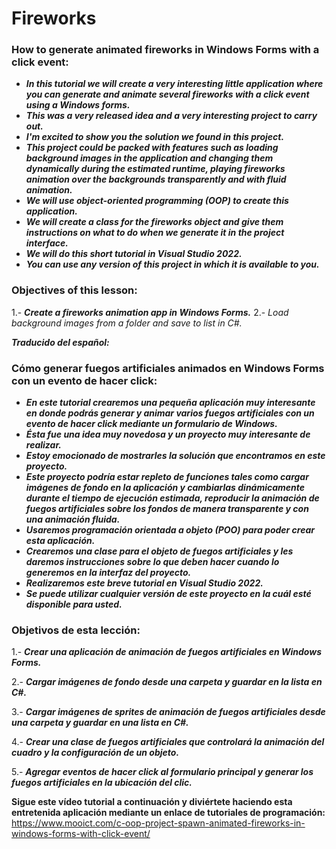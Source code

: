 # Fireworks

### How to generate animated fireworks in Windows Forms with a click event:

- **_In this tutorial we will create a very interesting little application where you can generate and animate several fireworks with a click event using a Windows forms._**
- **_This was a very released idea and a very interesting project to carry out._**
- **_I'm excited to show you the solution we found in this project._**
- **_This project could be packed with features such as loading background images in the application and changing them dynamically during the estimated runtime, playing fireworks animation over the backgrounds transparently and with fluid animation._**
- **_We will use object-oriented programming (OOP) to create this application._**
- **_We will create a class for the fireworks object and give them instructions on what to do when we generate it in the project interface._**
- **_We will do this short tutorial in Visual Studio 2022._**
- **_You can use any version of this project in which it is available to you._**


### Objectives of this lesson:

1.- **_Create a fireworks animation app in Windows Forms._**
2.- _Load background images from a folder and save to list in C#._

**_Traducido del español:_**

### Cómo generar fuegos artificiales animados en Windows Forms con un evento de hacer click:

- **_En este tutorial crearemos una pequeña aplicación muy interesante en donde podrás generar y animar varios fuegos artificiales con un evento de hacer click mediante un formulario de Windows._**
- **_Ésta fue una idea muy novedosa y un proyecto muy interesante de realizar._**
- **_Estoy emocionado de mostrarles la solución que encontramos en este proyecto._**
- **_Este proyecto podría estar repleto de funciones tales como cargar imágenes de fondo en la aplicación y cambiarlas dinámicamente durante el tiempo de ejecución estimada, reproducir la animación de fuegos artificiales sobre los fondos de manera transparente y con una animación fluida._**
- **_Usaremos programación orientada a objeto (POO) para poder crear esta aplicación._**
- **_Crearemos una clase para el objeto de fuegos artificiales y les daremos instrucciones sobre lo que deben hacer cuando lo generemos en la interfaz del proyecto._**
- **_Realizaremos este breve tutorial en Visual Studio 2022._**
- **_Se puede utilizar cualquier versión de este proyecto en la cuál esté disponible para usted._**

### Objetivos de esta lección:

1.- **_Crear una aplicación de animación de fuegos artificiales en Windows Forms._**

2.- **_Cargar imágenes de fondo desde una carpeta y guardar en la lista en C#._**

3.- **_Cargar imágenes de sprites de animación de fuegos artificiales desde una carpeta y guardar en una lista en C#._**

4.- **_Crear una clase de fuegos artificiales que controlará la animación del cuadro y la configuración de un objeto._**

5.- **_Agregar eventos de hacer click al formulario principal y generar los fuegos artificiales en la ubicación del clic._**

**Sigue este vídeo tutorial a continuación y diviértete haciendo esta entretenida aplicación mediante un enlace de tutoriales de programación:**
https://www.mooict.com/c-oop-project-spawn-animated-fireworks-in-windows-forms-with-click-event/
